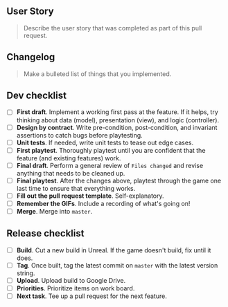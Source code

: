 ## User Story

> Describe the user story that was completed as part of this pull request.

## Changelog

> Make a bulleted list of things that you implemented.

## Dev checklist

* [ ] **First draft**. Implement a working first pass at the feature. If it helps, try thinking about data (model), presentation (view), and logic (controller).
* [ ] **Design by contract**. Write pre-condition, post-condition, and invariant assertions to catch bugs before playtesting.
* [ ] **Unit tests**. If needed, write unit tests to tease out edge cases.
* [ ] **First playtest**. Thoroughly playtest until you are confident that the feature (and existing features) work.
* [ ] **Final draft**. Perform a general review of `Files changed` and revise anything that needs to be cleaned up.
* [ ] **Final playtest**. After the changes above, playtest through the game one last time to ensure that everything works.
* [ ] **Fill out the pull request template**. Self-explanatory.
* [ ] **Remember the GIFs**. Include a recording of what's going on!
* [ ] **Merge**. Merge into `master`.

## Release checklist

* [ ] **Build**. Cut a new build in Unreal. If the game doesn't build, fix until it does.
* [ ] **Tag**. Once built, tag the latest commit on `master` with the latest version string.
* [ ] **Upload**. Upload build to Google Drive.
* [ ] **Priorities**. Prioritize items on work board.
* [ ] **Next task**. Tee up a pull request for the next feature.
